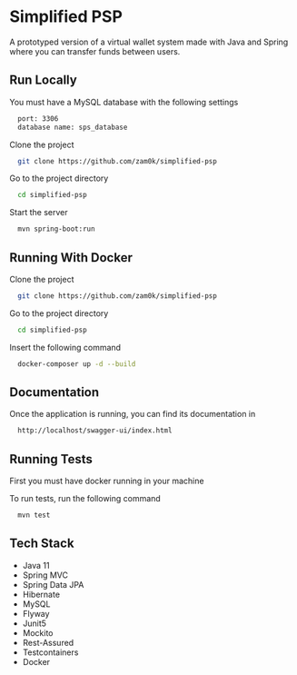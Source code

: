 
# Simplified PSP

A prototyped version of a virtual wallet system made with Java and Spring where you can transfer funds between users.


## Run Locally

You must have a MySQL database with the following settings
```bash
  port: 3306
  database name: sps_database
```
Clone the project

```bash
  git clone https://github.com/zam0k/simplified-psp
```

Go to the project directory

```bash
  cd simplified-psp
```
Start the server

```bash
  mvn spring-boot:run
```


## Running With Docker
Clone the project

```bash
  git clone https://github.com/zam0k/simplified-psp
```

Go to the project directory

```bash
  cd simplified-psp
```

Insert the following command

```bash
  docker-composer up -d --build
```

## Documentation

Once the application is running, you can find its documentation in
```bash
  http://localhost/swagger-ui/index.html
```


## Running Tests

First you must have docker running in your machine

To run tests, run the following command

```bash
  mvn test
```


## Tech Stack

- Java 11
- Spring MVC
- Spring Data JPA
- Hibernate
- MySQL
- Flyway
- Junit5
- Mockito
- Rest-Assured
- Testcontainers
- Docker

